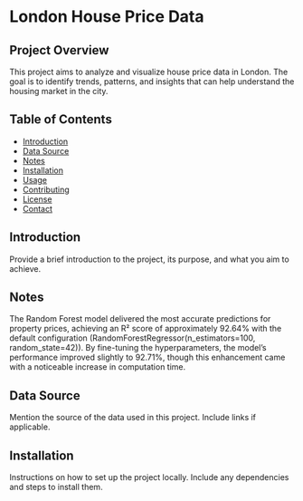 # London House Price Data

## Project Overview
This project aims to analyze and visualize house price data in London. The goal is to identify trends, patterns, and insights that can help understand the housing market in the city.

## Table of Contents
- [Introduction](#introduction)
- [Data Source](#data-source)
- [Notes](#notes)
- [Installation](#installation)
- [Usage](#usage)
- [Contributing](#contributing)
- [License](#license)
- [Contact](#contact)

## Introduction
Provide a brief introduction to the project, its purpose, and what you aim to achieve.

## Notes
The Random Forest model delivered the most accurate predictions for property prices, achieving an R² score of approximately 92.64% with the default configuration (RandomForestRegressor(n_estimators=100, random_state=42)). By fine-tuning the hyperparameters, the model’s performance improved slightly to 92.71%, though this enhancement came with a noticeable increase in computation time.

## Data Source
Mention the source of the data used in this project. Include links if applicable.

## Installation
Instructions on how to set up the project locally. Include any dependencies and steps to install them.
